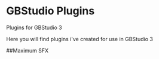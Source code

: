 # GBStudio Plugins
Plugins for GBStudio 3

Here you will find plugins i've created for use in GBStudio 3

##Maximum SFX

